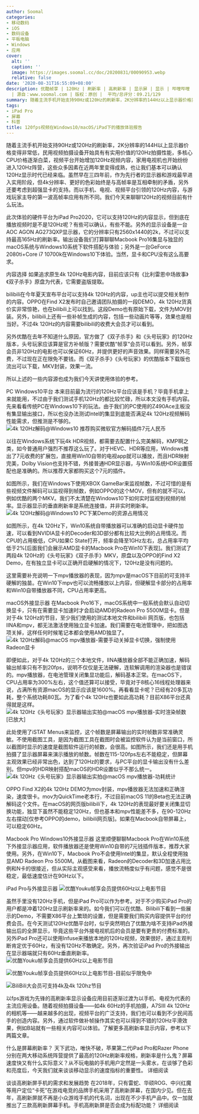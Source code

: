```yaml
---
author: Soomal
categories:
- 移动数码
- iOS
- 数码设备
- 平板电脑
- Windows
- 应用
cover:
  alt: ''
  caption: ''
  image: https://images.soomal.cc/doc/20200831/00090953.webp
  relative: false
date: '2020-08-31T16:55:09+08:00'
description: 优酷帧享 | 120Hz | 刷新率 | 高刷新率 | 显示屏 | 显示 | 哔哩哔哩 | 144Hz | Win10 | B站 | 4k
  | 源自：www.soomal.com | 版权：原创 |  平均/总评分：09.21/129
summary: 随着主流手机开始支持90Hz或120Hz的刷新率，2K分辨率的144Hz以上显示器价格变得非常低，视频平台开始增加120fps以上视频内容，我们可以看到如丝般顺滑的120Hz视频了。
tags:
- iPad Pro
- 屏幕
- 科普
title: 120fps视频在Windows10/macOS/iPad下的播放体验报告
---
```


随着主流手机开始支持90Hz或120Hz的刷新率，2K分辨率的144H以上显示器价格变得非常低，民用视频拍摄设备开始具有有实用价值的120Hz拍摄性能，多核心CPU价格逐渐白菜，视频平台开始增加120Hz视频内容，家用电视机也开始纷纷进入120Hz阵营，这些众多因素在近两年里变得成熟，也让我们基本可以确认120Hz显示时代已经来临。虽然早在三四年前，作为先行者的显示器和游戏最早进入实用阶段，但4k分辨率、更好的色彩始终是与高帧率是互相牵制的矛盾，另外还要考虑到超强显卡的支持。而以手机、电视、视频平台引领的120Hz内容，与游戏玩家主导的第一波高帧率应用有所不同。我们今天来聊聊120Hz的视频目前有什么玩法。

此次体验的硬件平台为iPad Pro2020，它可以支持120Hz的内容显示，但到底在播放视频时是不是120Hz呢？有些可以确认，有些不能。另外的显示设备是一台AOC AGON AG273QXP显示器，它的分辨率只有2560x1440的2k，不过可以支持最高165Hz的刷新率。输出设备我们打算聊聊Macbook Pro16集显与独显的macOS系统与Windows10系统下软件搭配与体验；另外是一台GeForce 2080ti+Core i7 10700k在Windows10下体验。当然，显卡和CPU没有这么高要求。

内容选择
如果追求原生4k 120Hz电影内容，目前应该只有《比利雷恩中场故事》《双子杀手》原盘为代表，它需要盗版提取。

bilibili在今年夏天宣布平台可以支持4k 120Hz的内容，up主也可以提交相关制作的内容。OPPO在Find X2发布时自己邀请团队拍摄的一段DEMO，4k 120Hz货真价实非常惊艳，也在bilibili上可以找到。这段Demo也有原始下载，文件为MOV封装。另外，bilibili上还有一些补帧生成的内容，包括一些动画片等等，效果也是相当好。不过4k 120Hz的内容需要bilibili的收费大会员才可以看到。

另外优酷在去年不知道什么原因，官方做了《双子杀手》和《头号玩家》的120Hz版本，头号玩家应该算是官方补帧版？需要优酷“帧享”会员可以看到。另外，帧享会员非120Hz的电影也可以保证60Hz，并提供更好的声音效果。同样需要另外花费，不过现在正在限免不要钱。而《双子杀手》《头号玩家》的优酷版本下载版也流出可以下载，MKV封装，效果一流。

所以上述的一些内容源也成为我们今天讲使用体验的参考。

PC Windows10平台
本来目前最为流行的120Hz平台应该是手机？毕竟手机拿上来就能用，不过由于我们测试手机120Hz的都比较忙碌，所以本文没有手机内容。先来看看传统PC在Windows10下的玩法。由于我们的PC使用的Z490Ace主板没有集显输出接口，所以也没办法测试Intel的集显到底能否满足4k 120Hz视频解码性能需求，但推测是不够的。
![4k 120Hz解码@Windows10 推荐购买微软官方解码插件7元人民币](https://images.soomal.cc/doc/20200831/00090947.webp)




以往在Windows系统下玩4k HDR视频，都需要去配置什么完美解码，KMP啊之类，如今普通用户强烈不推荐这么玩了。对于HEVC、HDR等应用，Windows推出了7元收费的扩展包，直接用Win10自带的电视app就可以播放，而且HDR映射完美，Dolby Vision也支持不错，外接普通HDR显示器，与Win10系统HDR设置搭配也是准确的。所以推荐大家都购买这个7元的插件。

如图所示，我们在Windows下使用XBOX GameBar来监视帧数，不过可惜的是有些视频文件解码可以监视得到帧数，例如OPPO的这个MOV，但有的就不可以，例如优酷的两个MKV。我们不太清楚在Windows10下如何实时监视到视频的帧率。显示器显示的垂直刷新率是系统连接值，并非实时刷新率。
![4k 120Hz解码@Windows10 PC下某Demo的资源占用情况](https://images.soomal.cc/doc/20200831/00090948.webp)




如图所示，在4k 120Hz下，Win10系统自带播放器可以准确的启动显卡硬件加速，可以看到NVIDIA显卡的Decoder和3D部分都有比较大比例的占用情况。而CPU的占用极低，CPU如果C State打开，频率会降至1GHz左右，总占用率平均低于2%[后面我们会展示AMD显卡的Macbook Pro在Win10下表现]。我们测试了两段4k 120Hz的《头号玩家》《双子杀手》MKV，原盘以及OPPO的Find X2 Demo，在有独立显卡可以正确开启硬解的情况下，120Hz是没有问题的。

这里需要补充说明一下mpv播放器的表现，因为mpv是macOS下目前的可支持半硬解的独苗。在Win10下mpv也可以流畅播放以上内容，但硬解显卡部分的占用率和Win10自带播放器不同，CPU占用率更高。

macOS外接显示器
在Macbook Pro16下，macOS系统中一般系统会默认自动切换显卡，只有在需要显卡加速时才会启动AMD的Radeon Pro 5500M显卡。但是对于4k 120Hz的节目，至少我们使用的测试本地文件和bilibili 网页版，也包括IINA和mpv，都无法激活使用独立显卡加速。我们需要在电池管理中，把如图选项关掉，这样任何时候笔记本都会使用AMD独显了。
![4k 120Hz解码@macOS mpv播放器-需要手动关掉显卡切换，强制使用Radeon显卡](https://images.soomal.cc/doc/20200831/00090946.webp)




即便如此，对于4k 120Hz的三个本地文件，IINA播放器全部不能正确加速，解码输出帧率只有不到20fps，说明不仅仅是无法硬解，连软解调用的渲染器也是错误的。mpv播放器，在电池管理关闭集显功能后，解码基本正常。在macOS下，CPU占用率为300%左右，这个值还算可以接受，毕竟对于8核心16线程处理器来说，占满所有资源macOS的显示应该是1600%。再看看显卡呢？已经有20多瓦功耗，整个系统功耗80瓦。为了看个4k 120Hz也要如此高功耗？目前X86平台还真得就是这样。
![4k 120Hz《头号玩家》显示器输出实拍@macOS mpv播放器-实时渲染帧数[已放大]](https://images.soomal.cc/doc/20200831/00090943.webp)




此处使用了iSTAT Menus来监控，这个帧数是屏幕输出的实时帧数非常准确灵敏。不使用截图工具，是因为截图工具在截图时会被监控软件认为是当前窗口，所以截图时显示的速度是截图软件运行的帧数，会很高。如图所示，我们还是用手机拍摄了显示器屏幕来演示播放的帧数。帧数在115-120fps左右不能稳定，但屏幕主观效果已经非常出色，达到了120Hz的要求，与PC平台的显卡输出没有什么差别。但mpv的HDR映射搭配macOS的HDR设置似乎不那么统一。
![4k 120Hz《头号玩家》显示器输出实拍@macOS mpv播放器-功耗统计](https://images.soomal.cc/doc/20200831/00090945.webp)




OPPO Find X2的4k 120Hz DEMO为mov封装，mpv播放器无法加速和正确渲染，速度很卡。mov为QuickTime老本行，不过目前macOS 11的Beta也无法正确解码这个文件。在macOS的网页版bilibili下，4k 120Hz的表现最好要关闭集显切换功能，独显下虽然不能稳定120Hz，但也基本和mpv性能差不多，在90-120Hz左右摆动[仅参考OPPO的demo，bilibili网页版]。如果在Macbook自带屏幕上，可以稳定60Hz。

Macbook Pro Windows10外接显示器
这里顺便聊聊Macbook Pro在Win10系统下外接显示器应用，软件播放器还是使用Win10自带的7元钱插件版本，推荐大家使用。另外，在Win10下，Macbook Pro不会使用Intel的集显，默认全程使用独显AMD Radeon Pro 5500M。从截图来看，Radeon的Decoder和3D加速占用比例和N卡的很接近，但从实际主观感受来看，播放流畅度似乎有问题，感觉不是很稳定，最低速度估计在90Hz以下。

iPad Pro与外接显示器
![优酷Youku帧享会员提供60Hz以上电影节目](https://images.soomal.cc/doc/20200831/00090949.webp)




虽然手里没有120Hz手机，但是iPad Pro可以作为参考。对于不少购买iPad Pro的用户都是冲着120Hz显示刷新率来的。如今我们可以在优酷、Bilibili下看到一些展示的Demo，不需要X86平台上繁琐的设置，但是需要我们购买内容提供平台的付费会员。在今天测试120Hz优酷平台时，似乎突然明白了优酷为啥不支持iPad外接输出后的全屏显示，毕竟这些平台外接电视机后的会员是要有更贵的付费标准的。另外iPad Pro还可以使用Infuse来播放本地的120Hz视频，效果很好，通过主观判断肯定优于60Hz，有没有120Hz不敢确定。另外，再次验证iPad Pro的外接输出在显示器端就只有60Hz垂直刷新率。
![优酷Youku帧享会员提供60Hz以上电影节目](https://images.soomal.cc/doc/20200831/00090950.webp)




![优酷Youku帧享会员提供60Hz以上电影节目-目前似乎限免中](https://images.soomal.cc/doc/20200831/00090951.webp)




![BiliBili大会员可支持4k及4k 120hz节目](https://images.soomal.cc/doc/20200831/00090952.webp)




以fps游戏为先锋的高刷新率显示设备应用目前逐渐过渡为以手机、电视为代表的主流应用设备。随着视频拍摄设备――如4k 60Hz的手机拍摄，A7SIII 4k 120Hz的相机等――越来越多的出现，视频平台的广泛支持，我们也可以看到不少民间高手的创造内容。另外，通过软件做补帧操作其实也可以得到不错的120Hz平滑效果，例如B站就有一些相关内容可以体验。了解更多高刷新率显示内容，参考以下两篇文章。




什么是屏幕刷新率？ 
天下武功，唯快不破，苹果第二代iPad Pro和Razer Phone分别在两大移动系统阵营提供了最高的120Hz刷新率规格，刷新率是什么鬼？屏幕速度快又有什么实际意义？从不玩电脑的手机用户定然是一头雾水，在谈够了色彩和亮度后，今天我们就来谈谈移动显示的速度指标的重要性。
详细阅读




谈谈高刷新屏手机的需求和发展趋势 
在2018年，只有雷蛇、华硕ROG、中兴红魔等用户定位“卡死”在游戏电竞的品牌手机采用了高刷新屏幕，在国内少见。但在去年，高刷新屏就不再是小众游戏手机的代名词，出现在不少手机产品中。仅一加就推出了三款高刷新屏幕手机。手机高刷新屏是否会成为标配功能？
详细阅读